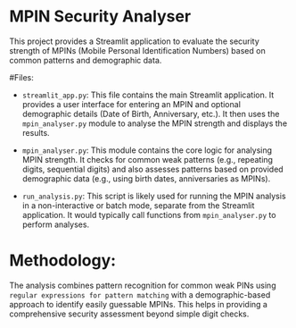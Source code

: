 # MPIN Security Analyser

This project provides a Streamlit application to evaluate the security strength of MPINs (Mobile Personal Identification Numbers) based on common patterns and demographic data.

#Files:

-   `streamlit_app.py`: This file contains the main Streamlit application. It provides a user interface for entering an MPIN and optional demographic details (Date of Birth, Anniversary, etc.). It then uses the `mpin_analyser.py` module to analyse the MPIN strength and displays the results.

-   `mpin_analyser.py`: This module contains the core logic for analysing MPIN strength. It checks for common weak patterns (e.g., repeating digits, sequential digits) and also assesses patterns based on provided demographic data (e.g., using birth dates, anniversaries as MPINs).

-   `run_analysis.py`: This script is likely used for running the MPIN analysis in a non-interactive or batch mode, separate from the Streamlit application. It would typically call functions from `mpin_analyser.py` to perform analyses.

# Methodology:

The analysis combines pattern recognition for common weak PINs using `regular expressions for pattern matching` with a demographic-based approach to identify easily guessable MPINs. This helps in providing a comprehensive security assessment beyond simple digit checks.